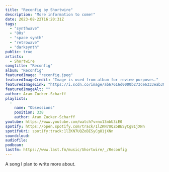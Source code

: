 ```yaml
---
title: "Reconfig by Shortwire"
description: "More information to come!"
date: 2023-08-22T16:20:31Z
tags:
  - "synthwave"
  - "80s"
  - "space synth"
  - "retrowave"
  - "darksynth"
public: true
artists:
  - Shortwire
songtitle: "Reconfig"
album: "Reconfig"
featuredImage: "reconfig.jpeg"
featuredImageCredit: "Image is used from album for review purposes."
featuredImageLink: "https://i.scdn.co/image/ab67616d0000b273ce6333eab30e34f90e3fe883"
featuredImageAlt: ""
author: Aram Zucker-Scharff
playlists:
  -
    name: "Obsessions"
    position: 338
    author: Aram Zucker-Scharff
youtube: https://www.youtube.com/watch?v=nx13mbU3iE0
spotify: https://open.spotify.com/track/1lZKN7UQZoBESyCg81jXNn
spotifyUri: spotify:track:1lZKN7UQZoBESyCg81jXNn
soundcloud:
audiofile:
podbean:
lastfm: https://www.last.fm/music/Shortwire/_/Reconfig
---
```


A song I plan to write more about.
		